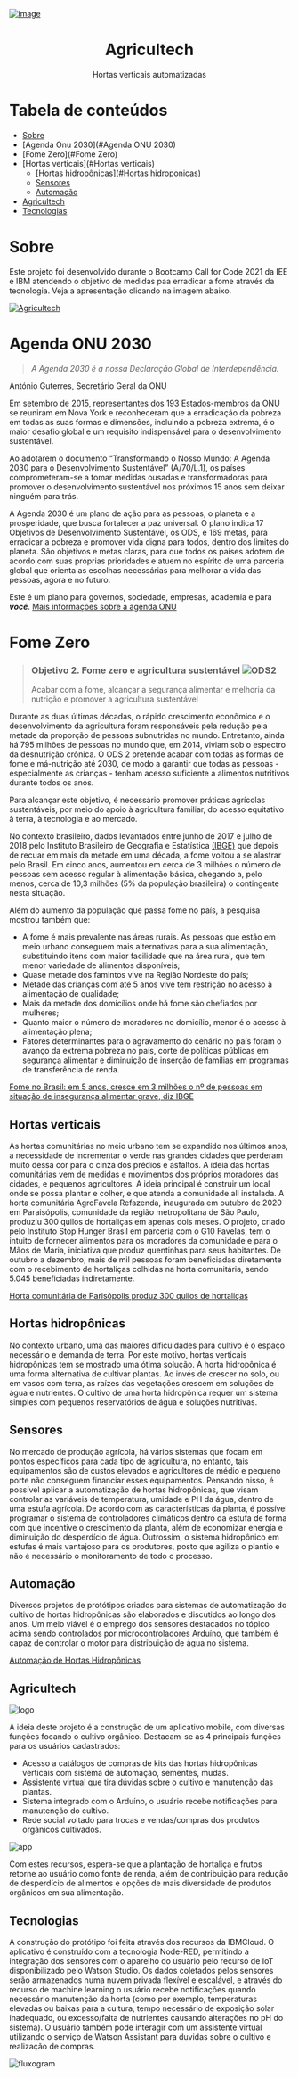 <a href="https://imgbb.com/"><img src="https://i.ibb.co/F08vwQH/image.png" alt="image" class="center"/></a>
<h1 align="center"> Agricultech </h1>
<p align="center">Hortas verticais automatizadas</p>

Tabela de conteúdos
=================
<!--ts-->
   * [Sobre](#Sobre)
   * [Agenda Onu 2030](#Agenda ONU 2030)
   * [Fome Zero](#Fome Zero)
   * [Hortas verticais](#Hortas verticais)
      * [Hortas hidropônicas](#Hortas hidroponicas)
      * [Sensores](#sensores)
      * [Automação](#automação)
   * [Agricultech](#Agricultech)
   * [Tecnologias](#Tecnologias)
<!--te-->

# Sobre
Este projeto foi desenvolvido durante o Bootcamp Call for Code 2021 da IEE e IBM atendendo o objetivo de medidas paa erradicar a fome através da tecnologia.
Veja a apresentação clicando na imagem abaixo.

[![Agricultech](http://img.youtube.com/vi/CDgyqbcgAA8/0.jpg)](http://www.youtube.com/watch?v=CDgyqbcgAA8 "Agricultech")

# Agenda ONU 2030


> *A Agenda 2030 é a nossa Declaração Global de Interdependência.*

António Guterres, Secretário Geral da ONU

Em setembro de 2015, representantes dos 193 Estados-membros da ONU se reuniram em Nova York e reconheceram que a erradicação da pobreza em todas as suas formas e dimensões, incluindo a pobreza extrema, é o maior desafio global e um requisito indispensável para o desenvolvimento sustentável.

Ao adotarem o documento “Transformando o Nosso Mundo: A Agenda 2030 para o Desenvolvimento Sustentável” (A/70/L.1), os países comprometeram-se a tomar medidas ousadas e transformadoras para promover o desenvolvimento sustentável nos próximos 15 anos sem deixar ninguém para trás.

A Agenda 2030 é um plano de ação para as pessoas, o planeta e a prosperidade, que busca fortalecer a paz universal. O plano indica 17 Objetivos de Desenvolvimento Sustentável, os ODS, e 169 metas, para erradicar a pobreza e promover vida digna para todos, dentro dos limites do planeta. São objetivos e metas claras, para que todos os países adotem de acordo com suas próprias prioridades e atuem no espírito de uma parceria global que orienta as escolhas necessárias para melhorar a vida das pessoas, agora e no futuro.

Este é um plano para governos, sociedade, empresas, academia e para **_você_**. 
[Mais informações sobre a agenda ONU](http://www.agenda2030.org.br/sobre/)


# Fome Zero

> ### Objetivo 2.  Fome zero e agricultura sustentável ![ODS2](https://voluntariadoempresarial.com.br/wp-content/uploads/2017/07/ods2.png)
> Acabar com a fome, alcançar a segurança alimentar e melhoria da nutrição e promover a agricultura sustentável

Durante as duas últimas décadas, o rápido crescimento econômico e o desenvolvimento da agricultura foram responsáveis pela redução pela metade da proporção de pessoas subnutridas no mundo. Entretanto, ainda há 795 milhões de pessoas no mundo que, em 2014, viviam sob o espectro da desnutrição crônica. O ODS 2 pretende acabar com todas as formas de fome e má-nutrição até 2030, de modo a garantir que todas as pessoas - especialmente as crianças - tenham acesso suficiente a alimentos nutritivos durante todos os anos.

Para alcançar este objetivo, é necessário promover práticas agrícolas sustentáveis, por meio do apoio à agricultura familiar, do acesso equitativo à terra, à tecnologia e ao mercado. 

No contexto brasileiro, dados levantados entre junho de 2017 e julho de 2018  pelo Instituto Brasileiro de Geografia e Estatística [(IBGE)](https://g1.globo.com/tudo-sobre/ibge/) que depois de recuar em mais da metade em uma década, a fome voltou a se alastrar pelo Brasil.  Em cinco anos, aumentou em cerca de 3 milhões o número de pessoas sem acesso regular à alimentação básica, chegando a, pelo menos, cerca de  10,3 milhões (5% da população brasileira) o contingente nesta situação. 

Além do aumento da população que passa fome no país, a pesquisa mostrou também que:
-   A fome é mais prevalente nas áreas rurais. As pessoas que estão em meio urbano conseguem mais alternativas para a sua alimentação, substituindo itens com maior facilidade que na área rural, que tem menor variedade de alimentos disponíveis;
-   Quase metade dos famintos vive na Região Nordeste do país;
-   Metade das crianças com até 5 anos vive tem restrição no acesso à alimentação de qualidade;
-   Mais da metade dos domicílios onde há fome são chefiados por mulheres;
-   Quanto maior o número de moradores no domicílio, menor é o acesso à alimentação plena;
- Fatores determinantes para o agravamento do cenário no país foram o avanço da extrema pobreza no país, corte de políticas públicas em segurança alimentar e diminuição de inserção de famílias em programas de transferência de renda.

[Fome no Brasil: em 5 anos, cresce em 3 milhões o nº de pessoas em situação de insegurança alimentar grave, diz IBGE](https://g1.globo.com/economia/noticia/2020/09/17/fome-no-brasil-em-5-anos-cresce-em-3-milhoes-o-no-de-pessoas-em-situacao-de-inseguranca-alimentar-grave-diz-ibge.ghtml)

## Hortas verticais

As hortas comunitárias no meio urbano tem se expandido nos últimos anos, a necessidade de incrementar o verde nas grandes cidades que perderam muito dessa cor para o cinza dos prédios e asfaltos. A ideia das hortas comunitárias vem de medidas e movimentos dos próprios moradores das cidades, e pequenos agricultores. A ideia principal é construir um local onde se possa plantar e colher, e que atenda a comunidade ali instalada.
A horta comunitária AgroFavela Refazenda, inaugurada em outubro de 2020 em Paraisópolis, comunidade da região metropolitana de São Paulo, produziu 300 quilos de hortaliças em apenas dois meses. O projeto, criado pelo Instituto Stop Hunger Brasil em parceria com o G10 Favelas, tem o intuito de fornecer alimentos para os moradores da comunidade e para o Mãos de Maria, iniciativa que produz quentinhas para seus habitantes. De outubro a dezembro, mais de mil pessoas foram beneficiadas diretamente com o recebimento de hortaliças colhidas na horta comunitária, sendo 5.045 beneficiadas indiretamente. 

[Horta comunitária de Parisópolis produz 300 quilos de hortaliças](https://www.uol.com.br/ecoa/ultimas-noticias/2021/03/01/horta-comunitaria-de-paraisopolis-produz-300-quilos-de-hortalicas.htm)

## Hortas hidropônicas

No contexto urbano, uma das maiores dificuldades para cultivo é o espaço necessário e demanda de terra. Por este motivo, hortas verticais hidropônicas tem se mostrado uma ótima solução. A horta hidropônica é uma forma alternativa de cultivar plantas. Ao invés de crescer no solo, ou em vasos com terra, as raízes das vegetações crescem em soluções de água e nutrientes. O cultivo de uma horta hidropônica requer um sistema simples com pequenos reservatórios de água e soluções nutritivas. 

## Sensores

No mercado de produção agrícola, há vários sistemas que focam em pontos específicos para cada tipo de agricultura, no entanto, tais equipamentos são de custos elevados e agricultores de médio e pequeno porte não conseguem financiar esses equipamentos. Pensando nisso, é possível aplicar a automatização de hortas hidropônicas, que visam controlar as variáveis de temperatura, umidade e PH da água, dentro de uma estufa agrícola. De acordo com as características da planta, é possível programar o sistema de controladores climáticos dentro da estufa de forma com que incentive o crescimento da planta, além de economizar energia e diminuição do desperdício de água. Outrossim, o sistema hidropônico em estufas é mais vantajoso para os produtores, posto que agiliza o plantio e não é necessário o monitoramento de todo o processo.

## Automação
Diversos projetos de protótipos criados para sistemas de automatização do cultivo de hortas hidropônicas são elaborados e discutidos ao longo dos anos. Um meio viável é o emprego dos sensores destacados no tópico acima sendo controlados por microcontroladores Arduíno, que também é capaz de controlar o motor para distribuição de água no sistema.

[Automação de Hortas Hidropônicas](https://unisalesiano.com.br/aracatuba/wp-content/uploads/2021/03/13_Automacao-de-Hortas_206_218.pdf)

## Agricultech

![logo](https://i.ibb.co/9VyXTxZ/image.png)

A ideia deste projeto é a construção de um aplicativo mobile, com diversas funções focando o cultivo orgânico. Destacam-se as 4 principais funções para os usuários cadastrados:
- Acesso a catálogos de compras de kits das hortas hidropônicas verticais com sistema de automação, sementes, mudas.
- Assistente virtual que tira dúvidas sobre o cultivo e manutenção das plantas.
- Sistema integrado com o Arduíno, o usuário recebe notificações para manutenção do cultivo.
- Rede social voltado para trocas e vendas/compras dos produtos orgânicos cultivados.

![app](https://i.ibb.co/Xxf9NMC/image.png)

Com estes recursos, espera-se que a plantação de hortaliça e frutos retorne ao usuário como fonte de renda, além de contribuição para redução de desperdício de alimentos e opções de mais diversidade de produtos orgânicos em sua alimentação.

## Tecnologias

A construção do protótipo foi feita através dos recursos da IBMCloud. 
O aplicativo é construído com a tecnologia Node-RED, permitindo a integração dos sensores com o aparelho do usuário pelo recurso de IoT disponibilizado pelo Watson Studio. 
Os dados coletados pelos sensores serão armazenados numa nuvem privada flexível e escalável, e através do recurso de machine learning o usuário recebe notificações quando necessário manutenção da horta (como por exemplo, temperaturas elevadas ou baixas para a cultura, tempo necessário de exposição solar inadequado, ou excesso/falta de nutrientes causando alterações no  pH do sistema).
O usuário também pode interagir com um assistente virtual utilizando o serviço de Watson Assistant para duvidas sobre o cultivo e realização de compras.

![fluxogram](https://i.ibb.co/dkVmKGJ/image.png)
